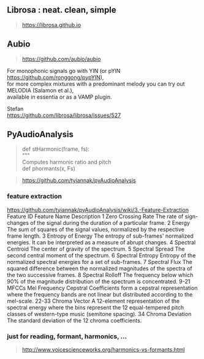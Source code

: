 

## Librosa : neat. clean, simple
 > https://librosa.github.io <br/>
 


## Aubio
> https://github.com/aubio/aubio <br/>

For monophonic signals go with YIN (or pYIN https://github.com/ronggong/pypYIN),  <br/>
for more complex mixtures with a predominant melody you can try out MELODIA (Salamon et al.), <br/>
available in essentia or as a VAMP plugin. <br/>

Stefan <br/>
https://github.com/librosa/librosa/issues/527 <br/>

## PyAudioAnalysis

> def stHarmonic(frame, fs):<br/>
     """<br/>
     Computes harmonic ratio and pitch<br/>
> def phormants(x, Fs)

> https://github.com/tyiannak/pyAudioAnalysis <br/>


### feature extraction
https://github.com/tyiannak/pyAudioAnalysis/wiki/3.-Feature-Extraction
Feature ID	Feature Name	Description
1	Zero Crossing Rate	The rate of sign-changes of the signal during the duration of a particular frame.
2	Energy	The sum of squares of the signal values, normalized by the respective frame length.
3	Entropy of Energy	The entropy of sub-frames' normalized energies. It can be interpreted as a measure of abrupt changes.
4	Spectral Centroid	The center of gravity of the spectrum.
5	Spectral Spread	The second central moment of the spectrum.
6	Spectral Entropy	Entropy of the normalized spectral energies for a set of sub-frames.
7	Spectral Flux	The squared difference between the normalized magnitudes of the spectra of the two successive frames.
8	Spectral Rolloff	The frequency below which 90% of the magnitude distribution of the spectrum is concentrated.
9-21	MFCCs	Mel Frequency Cepstral Coefficients form a cepstral representation where the frequency bands are not linear but distributed according to the mel-scale.
22-33	Chroma Vector	A 12-element representation of the spectral energy where the bins represent the 12 equal-tempered pitch classes of western-type music (semitone spacing).
34	Chroma Deviation	The standard deviation of the 12 chroma coefficients.


### just for reading, formant, harmonics, ...
> http://www.voicescienceworks.org/harmonics-vs-formants.html
